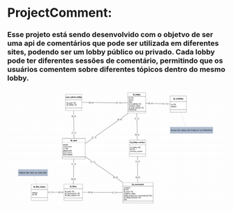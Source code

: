 # ProjectComment:

### Esse projeto está sendo desenvolvido com o objetvo de ser uma api de comentários que pode ser utilizada em diferentes sites, podendo ser um lobby público ou privado. Cada lobby pode ter diferentes sessões de comentário, permitindo que os usuários comentem sobre diferentes tópicos dentro do mesmo lobby.

![Projeção inicial do projeto](projeção%20inicial%20do%20projeto.png)